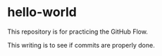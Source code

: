 # hello-world
This repository is for practicing the GitHub Flow.

This writing is to see if commits are properly done.
